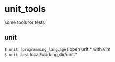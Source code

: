 # unit_tools
some tools for tests

## unit
`$ unit [programming_language]` open unit.* with vim<br>
`$ unit test` local/working_dir/unit.*
